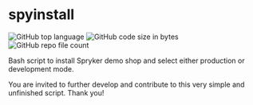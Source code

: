 # spyinstall

<img alt="GitHub top language" src="https://img.shields.io/github/languages/top/svenadler-diva-e/spyinstall?color=%2341b806"> <img alt="GitHub code size in bytes" src="https://img.shields.io/github/languages/code-size/svenadler-diva-e/spyinstall?color=%2398579e"> <img alt="GitHub repo file count" src="https://img.shields.io/github/directory-file-count/svenadler-diva-e/spyinstall">

Bash script to install Spryker demo shop and select either production or development mode.


You are invited to further develop and contribute to this very simple and unfinished script. Thank you!
